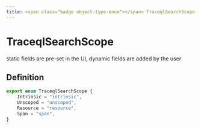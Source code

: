 ```yaml
---
title: <span class="badge object-type-enum"></span> TraceqlSearchScope
---
```

# <span class="badge object-type-enum"></span> TraceqlSearchScope

static fields are pre-set in the UI, dynamic fields are added by the user

## Definition

```typescript
export enum TraceqlSearchScope {
	Intrinsic = "intrinsic",
	Unscoped = "unscoped",
	Resource = "resource",
	Span = "span",
}

```
